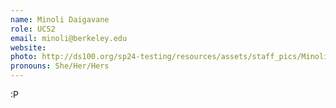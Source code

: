 ```yaml
---
name: Minoli Daigavane
role: UCS2
email: minoli@berkeley.edu
website:
photo: http://ds100.org/sp24-testing/resources/assets/staff_pics/Minoli_Daigavane.png
pronouns: She/Her/Hers
---
```


:P
